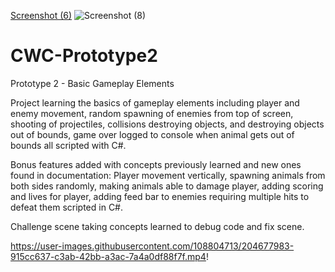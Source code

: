 [Screenshot (6)](https://user-images.githubusercontent.com/108804713/204678037-ad7d5c39-5d36-4b03-ac0c-5a0ac59b99dc.png)
![Screenshot (8)](https://user-images.githubusercontent.com/108804713/204678039-be064282-4756-4e43-b77e-65541288e227.png)

# CWC-Prototype2
 Prototype 2 - Basic Gameplay Elements

Project learning the basics of gameplay elements including player and enemy movement, random spawning of enemies from top of screen, shooting of projectiles, collisions destroying objects, and destroying objects out of bounds, game over logged to console when animal gets out of bounds all scripted with C#.

Bonus features added with concepts previously learned and new ones found in documentation: Player movement vertically, spawning animals from both sides randomly, making animals able to damage player, adding scoring and lives for player, adding feed bar to enemies requiring multiple hits to defeat them scripted in C#.

Challenge scene taking concepts learned to debug code and fix scene.

https://user-images.githubusercontent.com/108804713/204677983-915cc637-c3ab-42bb-a3ac-7a4a0df88f7f.mp4!
